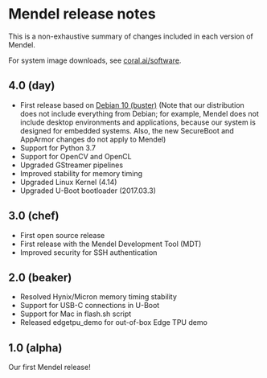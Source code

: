 # Mendel release notes

This is a non-exhaustive summary of changes included in each version of Mendel.

For system image downloads, see [coral.ai/software](https://coral.ai/software/).


## 4.0 (day)

+   First release based on [Debian 10 (buster)](
    https://www.debian.org/releases/buster/arm64/release-notes/ch-whats-new.en.html)
    (Note that our distribution does not include everything from Debian;
     for example, Mendel does not include desktop environments and applications,
     because our system is designed for embedded systems. Also, the
     new SecureBoot and AppArmor changes do not apply to Mendel)
+   Support for Python 3.7
+   Support for OpenCV and OpenCL
+   Upgraded GStreamer pipelines
+   Improved stability for memory timing
+   Upgraded Linux Kernel (4.14)
+   Upgraded U-Boot bootloader (2017.03.3)


## 3.0 (chef)

+   First open source release
+   First release with the Mendel Development Tool (MDT)
+   Improved security for SSH authentication


## 2.0 (beaker)

+   Resolved Hynix/Micron memory timing stability
+   Support for USB-C connections in U-Boot
+   Support for Mac in flash.sh script
+   Released edgetpu_demo for out-of-box Edge TPU demo


## 1.0 (alpha)

Our first Mendel release!
